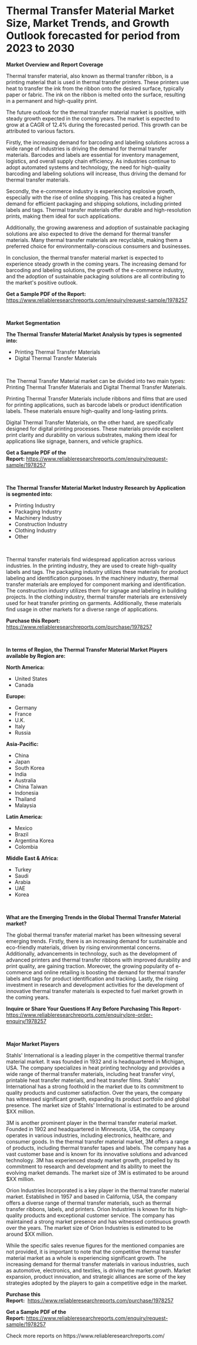 <p><h1>Thermal Transfer Material Market Size, Market Trends, and Growth Outlook forecasted for period from 2023 to 2030</h1></p><p><strong>Market Overview and Report Coverage</strong></p>
<p><p>Thermal transfer material, also known as thermal transfer ribbon, is a printing material that is used in thermal transfer printers. These printers use heat to transfer the ink from the ribbon onto the desired surface, typically paper or fabric. The ink on the ribbon is melted onto the surface, resulting in a permanent and high-quality print.</p><p>The future outlook for the thermal transfer material market is positive, with steady growth expected in the coming years. The market is expected to grow at a CAGR of 12.4% during the forecasted period. This growth can be attributed to various factors.</p><p>Firstly, the increasing demand for barcoding and labeling solutions across a wide range of industries is driving the demand for thermal transfer materials. Barcodes and labels are essential for inventory management, logistics, and overall supply chain efficiency. As industries continue to adopt automated systems and technology, the need for high-quality barcoding and labeling solutions will increase, thus driving the demand for thermal transfer materials.</p><p>Secondly, the e-commerce industry is experiencing explosive growth, especially with the rise of online shopping. This has created a higher demand for efficient packaging and shipping solutions, including printed labels and tags. Thermal transfer materials offer durable and high-resolution prints, making them ideal for such applications.</p><p>Additionally, the growing awareness and adoption of sustainable packaging solutions are also expected to drive the demand for thermal transfer materials. Many thermal transfer materials are recyclable, making them a preferred choice for environmentally-conscious consumers and businesses.</p><p>In conclusion, the thermal transfer material market is expected to experience steady growth in the coming years. The increasing demand for barcoding and labeling solutions, the growth of the e-commerce industry, and the adoption of sustainable packaging solutions are all contributing to the market's positive outlook.</p></p>
<p><strong>Get a Sample PDF of the Report:</strong> <a href="https://www.reliableresearchreports.com/enquiry/request-sample/1978257">https://www.reliableresearchreports.com/enquiry/request-sample/1978257</a></p>
<p>&nbsp;</p>
<p><strong>Market Segmentation</strong></p>
<p><strong>The Thermal Transfer Material Market Analysis by types is segmented into:</strong></p>
<p><ul><li>Printing Thermal Transfer Materials</li><li>Digital Thermal Transfer Materials</li></ul></p>
<p>&nbsp;</p>
<p><p>The Thermal Transfer Material market can be divided into two main types: Printing Thermal Transfer Materials and Digital Thermal Transfer Materials. </p><p>Printing Thermal Transfer Materials include ribbons and films that are used for printing applications, such as barcode labels or product identification labels. These materials ensure high-quality and long-lasting prints.</p><p>Digital Thermal Transfer Materials, on the other hand, are specifically designed for digital printing processes. These materials provide excellent print clarity and durability on various substrates, making them ideal for applications like signage, banners, and vehicle graphics.</p></p>
<p><strong>Get a Sample PDF of the Report:</strong>&nbsp;<a href="https://www.reliableresearchreports.com/enquiry/request-sample/1978257">https://www.reliableresearchreports.com/enquiry/request-sample/1978257</a></p>
<p>&nbsp;</p>
<p><strong>The Thermal Transfer Material Market Industry Research by Application is segmented into:</strong></p>
<p><ul><li>Printing Industry</li><li>Packaging Industry</li><li>Machinery Industry</li><li>Construction Industry</li><li>Clothing Industry</li><li>Other</li></ul></p>
<p>&nbsp;</p>
<p><p>Thermal transfer materials find widespread application across various industries. In the printing industry, they are used to create high-quality labels and tags. The packaging industry utilizes these materials for product labeling and identification purposes. In the machinery industry, thermal transfer materials are employed for component marking and identification. The construction industry utilizes them for signage and labeling in building projects. In the clothing industry, thermal transfer materials are extensively used for heat transfer printing on garments. Additionally, these materials find usage in other markets for a diverse range of applications.</p></p>
<p><strong>Purchase this Report:</strong>&nbsp; <a href="https://www.reliableresearchreports.com/purchase/1978257">https://www.reliableresearchreports.com/purchase/1978257</a></p>
<p>&nbsp;</p>
<p><strong>In terms of Region, the Thermal Transfer Material Market Players available by Region are:</strong></p>
<p>
    <p> <strong> North America: </strong>
        <ul>
            <li>United States</li>
            <li>Canada</li>
        </ul>
        </p> 
    <p> <strong> Europe: </strong>
        <ul>
            <li>Germany</li>
            <li>France</li>
            <li>U.K.</li>
            <li>Italy</li>
            <li>Russia</li>
        </ul>
        </p> 
    <p> <strong> Asia-Pacific: </strong>
        <ul>
            <li>China</li>
            <li>Japan</li>
            <li>South Korea</li>
            <li>India</li>
            <li>Australia</li>
            <li>China Taiwan</li>
            <li>Indonesia</li>
            <li>Thailand</li>
            <li>Malaysia</li>
        </ul>
        </p> 
    <p> <strong> Latin America: </strong>
        <ul>
            <li>Mexico</li>
            <li>Brazil</li>
            <li>Argentina Korea</li>
            <li>Colombia</li>
        </ul>
        </p> 
    <p> <strong> Middle East & Africa: </strong>
        <ul>
            <li>Turkey</li>
            <li>Saudi</li>
            <li>Arabia</li>
            <li>UAE</li>
            <li>Korea</li>
        </ul>
    </p>
    </p>
<p>&nbsp;</p>
<p><strong>What are the Emerging Trends in the Global Thermal Transfer Material market?</strong></p>
<p><p>The global thermal transfer material market has been witnessing several emerging trends. Firstly, there is an increasing demand for sustainable and eco-friendly materials, driven by rising environmental concerns. Additionally, advancements in technology, such as the development of advanced printers and thermal transfer ribbons with improved durability and print quality, are gaining traction. Moreover, the growing popularity of e-commerce and online retailing is boosting the demand for thermal transfer labels and tags for product identification and tracking. Lastly, the rising investment in research and development activities for the development of innovative thermal transfer materials is expected to fuel market growth in the coming years.</p></p>
<p><strong>Inquire or Share Your Questions If Any Before Purchasing This Report</strong>- <a href="https://www.reliableresearchreports.com/enquiry/pre-order-enquiry/1978257">https://www.reliableresearchreports.com/enquiry/pre-order-enquiry/1978257</a></p>
<p>&nbsp;</p>
<p><strong>Major Market Players</strong></p>
<p><p>Stahls' International is a leading player in the competitive thermal transfer material market. It was founded in 1932 and is headquartered in Michigan, USA. The company specializes in heat printing technology and provides a wide range of thermal transfer materials, including heat transfer vinyl, printable heat transfer materials, and heat transfer films. Stahls' International has a strong foothold in the market due to its commitment to quality products and customer satisfaction. Over the years, the company has witnessed significant growth, expanding its product portfolio and global presence. The market size of Stahls' International is estimated to be around $XX million.</p><p>3M is another prominent player in the thermal transfer material market. Founded in 1902 and headquartered in Minnesota, USA, the company operates in various industries, including electronics, healthcare, and consumer goods. In the thermal transfer material market, 3M offers a range of products, including thermal transfer tapes and labels. The company has a vast customer base and is known for its innovative solutions and advanced technology. 3M has experienced steady market growth, propelled by its commitment to research and development and its ability to meet the evolving market demands. The market size of 3M is estimated to be around $XX million.</p><p>Orion Industries Incorporated is a key player in the thermal transfer material market. Established in 1957 and based in California, USA, the company offers a diverse range of thermal transfer materials, such as thermal transfer ribbons, labels, and printers. Orion Industries is known for its high-quality products and exceptional customer service. The company has maintained a strong market presence and has witnessed continuous growth over the years. The market size of Orion Industries is estimated to be around $XX million.</p><p>While the specific sales revenue figures for the mentioned companies are not provided, it is important to note that the competitive thermal transfer material market as a whole is experiencing significant growth. The increasing demand for thermal transfer materials in various industries, such as automotive, electronics, and textiles, is driving the market growth. Market expansion, product innovation, and strategic alliances are some of the key strategies adopted by the players to gain a competitive edge in the market.</p></p>
<p><strong>Purchase this Report:</strong>&nbsp;&nbsp;<a href="https://www.reliableresearchreports.com/purchase/1978257">https://www.reliableresearchreports.com/purchase/1978257</a></p>
<p></p>
<p><strong>Get a Sample PDF of the Report:</strong>&nbsp;<a href="https://www.reliableresearchreports.com/enquiry/request-sample/1978257">https://www.reliableresearchreports.com/enquiry/request-sample/1978257</a></p>
<p>Check more reports on https://www.reliableresearchreports.com/</p>